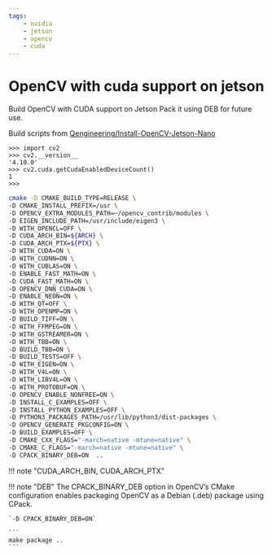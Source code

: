 ```yaml
---
tags:
    - nvidia
    - jetson
    - opencv
    - cuda
---
```

# OpenCV with cuda support on jetson
Build OpenCV with CUDA support on Jetson 
Pack it using DEB for future use.


Build scripts from [ Qengineering/Install-OpenCV-Jetson-Nano
](https://github.com/Qengineering/Install-OpenCV-Jetson-Nano)

```
>>> import cv2
>>> cv2.__version__
'4.10.0'
>>> cv2.cuda.getCudaEnabledDeviceCount()
1
>>> 
```

```bash
cmake -D CMAKE_BUILD_TYPE=RELEASE \
-D CMAKE_INSTALL_PREFIX=/usr \
-D OPENCV_EXTRA_MODULES_PATH=~/opencv_contrib/modules \
-D EIGEN_INCLUDE_PATH=/usr/include/eigen3 \
-D WITH_OPENCL=OFF \
-D CUDA_ARCH_BIN=${ARCH} \
-D CUDA_ARCH_PTX=${PTX} \
-D WITH_CUDA=ON \
-D WITH_CUDNN=ON \
-D WITH_CUBLAS=ON \
-D ENABLE_FAST_MATH=ON \
-D CUDA_FAST_MATH=ON \
-D OPENCV_DNN_CUDA=ON \
-D ENABLE_NEON=ON \
-D WITH_QT=OFF \
-D WITH_OPENMP=ON \
-D BUILD_TIFF=ON \
-D WITH_FFMPEG=ON \
-D WITH_GSTREAMER=ON \
-D WITH_TBB=ON \
-D BUILD_TBB=ON \
-D BUILD_TESTS=OFF \
-D WITH_EIGEN=ON \
-D WITH_V4L=ON \
-D WITH_LIBV4L=ON \
-D WITH_PROTOBUF=ON \
-D OPENCV_ENABLE_NONFREE=ON \
-D INSTALL_C_EXAMPLES=OFF \
-D INSTALL_PYTHON_EXAMPLES=OFF \
-D PYTHON3_PACKAGES_PATH=/usr/lib/python3/dist-packages \
-D OPENCV_GENERATE_PKGCONFIG=ON \
-D BUILD_EXAMPLES=OFF \
-D CMAKE_CXX_FLAGS="-march=native -mtune=native" \
-D CMAKE_C_FLAGS="-march=native -mtune=native" \
-D CPACK_BINARY_DEB=ON  ..
```

!!! note "CUDA_ARCH_BIN, CUDA_ARCH_PTX"
     
!!! note "DEB"
    The CPACK_BINARY_DEB option in OpenCV’s CMake configuration enables packaging OpenCV as a Debian (.deb) package using CPack.

    `-D CPACK_BINARY_DEB=ON`

    ```
    make package ..
    ```

     